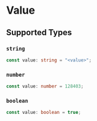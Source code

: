 # Value


## Supported Types

### `string`

```typescript
const value: string = "<value>";
```

### `number`

```typescript
const value: number = 128403;
```

### `boolean`

```typescript
const value: boolean = true;
```

